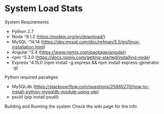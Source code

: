 # System Load Stats



System Requirements
  * Python 2.7
  * Node ^8.1.2 (https://nodejs.org/en/download/)
  * MySQL ^14.14 (https://dev.mysql.com/doc/refman/5.5/en/linux-installation.html)
  * Angular ^2.4 (https://www.npmjs.com/package/angular)
  * npm ^5.3.0 (https://docs.npmjs.com/getting-started/installing-node)
  * Express ^4.15.0 (npm install -g express && npm install express-generator -g)
  
Python required pacakges
  * MySQLdb (https://stackoverflow.com/questions/25865270/how-to-install-python-mysqldb-module-using-pip)
  * psutil (pip install psutil)
 

Building and Running the system
  Check the wiki page for the info





